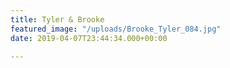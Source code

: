 ```yaml
---
title: Tyler & Brooke
featured_image: "/uploads/Brooke_Tyler_084.jpg"
date: 2019-04-07T23:44:34.000+00:00

---
```

